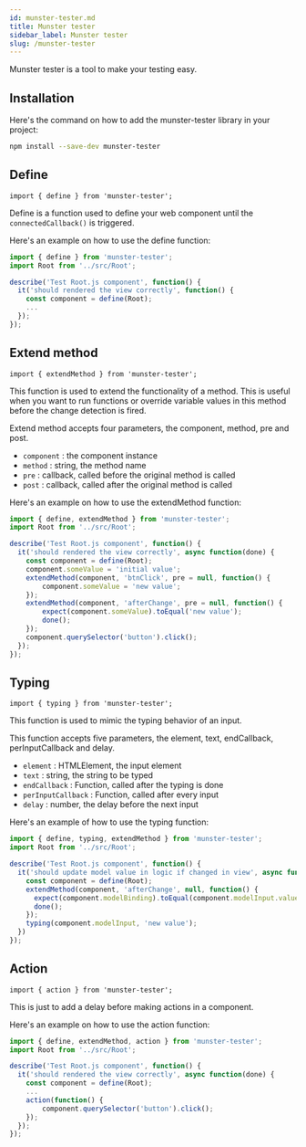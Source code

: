 ```yaml
---
id: munster-tester.md
title: Munster tester
sidebar_label: Munster tester
slug: /munster-tester
---
```


Munster tester is a tool to make your testing easy.

## Installation

Here's the command on how to add the munster-tester library in your project:

```bash
npm install --save-dev munster-tester
```

## Define

`import { define } from 'munster-tester';`

Define is a function used to define your web component until the `connectedCallback()` is triggered.

Here's an example on how to use the define function:

```javascript
import { define } from 'munster-tester';
import Root from '../src/Root';

describe('Test Root.js component', function() {
  it('should rendered the view correctly', function() {
    const component = define(Root);
    ...
  });
});
```

## Extend method

`import { extendMethod } from 'munster-tester';`

This function is used to extend the functionality of a method.
This is useful when you want to run functions or override variable values in this method before the change detection is fired.

Extend method accepts four parameters, the component, method, pre and post.

* `component` : the component instance
* `method` : string, the method name
* `pre` : callback, called before the original method is called
* `post` : callback, called after the original method is called

Here's an example on how to use the extendMethod function:

```javascript
import { define, extendMethod } from 'munster-tester';
import Root from '../src/Root';

describe('Test Root.js component', function() {
  it('should rendered the view correctly', async function(done) {
    const component = define(Root);
    component.someValue = 'initial value';
    extendMethod(component, 'btnClick', pre = null, function() {
        component.someValue = 'new value';
    });
    extendMethod(component, 'afterChange', pre = null, function() {
        expect(component.someValue).toEqual('new value');
        done();
    });
    component.querySelector('button').click();
  });
});
```

## Typing

`import { typing } from 'munster-tester';`

This function is used to mimic the typing behavior of an input.

This function accepts five parameters, the element, text, endCallback, perInputCallback and delay.

* `element` : HTMLElement, the input element
* `text` : string, the string to be typed
* `endCallback` : Function, called after the typing is done
* `perInputCallback` : Function, called after every input
* `delay` : number, the delay before the next input

Here's an example of how to use the typing function:

```javascript
import { define, typing, extendMethod } from 'munster-tester';
import Root from '../src/Root';

describe('Test Root.js component', function() {
  it('should update model value in logic if changed in view', async function(done) {
    const component = define(Root);
    extendMethod(component, 'afterChange', null, function() {
      expect(component.modelBinding).toEqual(component.modelInput.value)
      done();
    });
    typing(component.modelInput, 'new value');
  })
});
```

## Action

`import { action } from 'munster-tester';`

This is just to add a delay before making actions in a component.

Here's an example on how to use the action function:

```javascript
import { define, extendMethod, action } from 'munster-tester';
import Root from '../src/Root';

describe('Test Root.js component', function() {
  it('should rendered the view correctly', async function(done) {
    const component = define(Root);
    ...
    action(function() {
        component.querySelector('button').click();
    });
  });
});
```

